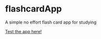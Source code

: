 # flashcardApp
A simple no effort flash card app for studying


<a href="https://e-a-n.github.io/flashcardApp/"> Test the app here! </a>